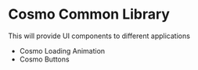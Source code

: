 # Cosmo Common Library
This will provide UI components to different applications

- Cosmo Loading Animation
- Cosmo Buttons
